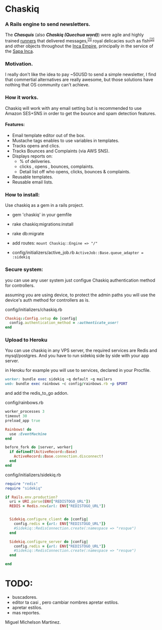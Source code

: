# Chaskiq

### A Rails engine to send newsletters.

<p>The <i><b>Chasquis</b></i> (also <i><b>Chaskiq (Quechua word)</b></i>) were agile and highly trained <a title="Running" href="/wiki/Running">runners</a> that delivered messages,<sup class="reference" id="cite_ref-1"><a href="#cite_note-1"><span>[</span>1<span>]</span></a></sup> royal delicacies such as fish<sup class="reference" id="cite_ref-2"><a href="#cite_note-2"><span>[</span>2<span>]</span></a></sup> and other objects throughout the <a title="Inca Empire" href="/wiki/Inca_Empire">Inca Empire</a>, principally in the service of the <a title="Sapa Inca" href="/wiki/Sapa_Inca">Sapa Inca</a>.</p>

### Motivation.

I really don't like the idea to pay ~50USD to send a simple newsletter, I find that commertial alternatives are really awesome, but those solutions have nothing that OS community can't achieve.

### How it works.

Chaskiq will work with any email setting but is recommended to use Amazon SES+SNS in order to get the bounce and spam detection features.

#### Features:

+ Email template editor out of the box.
+ Mustache tags enables to use variables in templates.
+ Tracks opens and clics.
+ Tracks Bounces and Complaints (via AWS SNS).
+ Displays reports on:
  + % of deliveries.
  + clicks , opens , bounces, complaints.
  + Detail list off who opens, clicks, bounces & complaints.
+ Reusable templates.
+ Reusable email lists.


### How to install:

Use chaskiq as a gem in a rails project.

+ gem 'chaskiq' in your gemfile
+ rake chaskiq:migrations:install
+ rake db:migrate
+ add routes:
  ```mount Chaskiq::Engine => "/"```

+ config/initializers/active_job.rb
  ```ActiveJob::Base.queue_adapter = :sidekiq```

### Secure system:

you can use any user system just configue Chaskiq authentication method for controllers.

assuming you are using device, to protect the admin paths you will use the device's auth method for controllers as is.

config/initializers/chaskiq.rb

```ruby
Chaskiq::Config.setup do |config|
  config.authentication_method = :authenticate_user!
end
```


### Upload to Heroku

You can use chaskiq in any VPS server, the required services are Redis and mysql/postgres. And you have to run sidekiq side by side with your app server.

in Heroku for example you will use to services, declared in your Procfile.

```ruby
worker: bundle exec sidekiq -q default -q mailers
web: bundle exec rainbows -c config/rainbows.rb -p $PORT
```
and add the redis_to_go addon.

config/rainbows.rb
```ruby
worker_processes 3
timeout 30
preload_app true

Rainbows! do
  use :EventMachine
end

before_fork do |server, worker|
  if defined?(ActiveRecord::Base)
    ActiveRecord::Base.connection.disconnect!
  end
end
```

config/initializers/sidekiq.rb
```ruby
require "redis"
require "sidekiq"

if Rails.env.production?
  uri = URI.parse(ENV["REDISTOGO_URL"])
  REDIS = Redis.new(url: ENV["REDISTOGO_URL"])


  Sidekiq.configure_client do |config|
    config.redis = {url: ENV["REDISTOGO_URL"]}
    #Sidekiq::RedisConnection.create(:namespace => "resque")
  end

  Sidekiq.configure_server do |config|
    config.redis = {url: ENV["REDISTOGO_URL"]}
    #Sidekiq::RedisConnection.create(:namespace => "resque")
  end

end
```


# TODO:

+ buscadores.
+ editor ta casi , pero cambiar nombres apretar estilos.
+ apretar estilos.
+ mas reportes.



Miguel Michelson Martinez.
